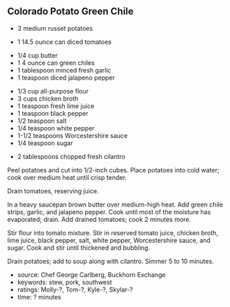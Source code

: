 Colorado Potato Green Chile
---------------------------

- 3 medium russet potatoes
<!-- -->
- 1 14.5 ounce can diced tomatoes
<!-- -->
- 1/4 cup butter
- 1 4 ounce can green chiles
- 1 tablespoon minced fresh garlic
- 1 teaspoon diced jalapeno pepper
<!-- -->
- 1/3 cup all-purpose flour
- 3 cups chicken broth
- 1 teaspoon fresh lime juice
- 1 teaspoon black pepper
- 1/2 teaspoon salt
- 1/4 teaspoon white pepper
- 1-1/2 teaspoons Worcestershire sauce
- 1/4 teaspoon sugar
<!-- -->
- 2 tablespoons chopped fresh cilantro

Peel potatoes and cut into 1/2-inch cubes.  Place potatoes into cold
water; cook over medium heat until crisp tender.

Drain tomatoes, reserving juice.

In a heavy saucepan brown butter over medium-high heat.  Add green
chile strips, garlic, and jalapeno pepper.  Cook until most of the
moisture has evaporated; drain.  Add drained tomatoes; cook 2 minutes
more.

Stir flour into tomato mixture.  Stir in reserved tomato juice,
chicken broth, lime juice, black pepper, salt, white pepper,
Worcestershire sauce, and sugar.  Cook and stir until thickened and
bubbling.

Drain potatoes; add to soup along with cilantro.  Simmer 5 to 10
minutes.

- source: Chef George Carlberg, Buckhorn Exchange
- keywords: stew, pork, southwest
- ratings: Molly-?, Tom-?, Kyle-?, Skylar-?
- time: ? minutes

